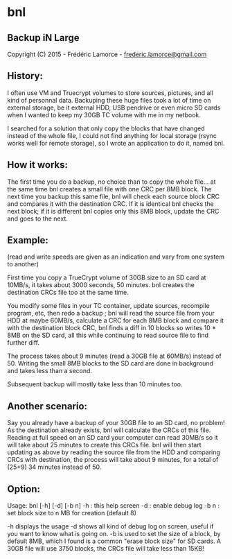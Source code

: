 # bnl
Backup iN Large
---------------

Copyright (C) 2015 - Frédéric Lamorce - frederic.lamorce@gmail.com

History:
--------
I often use VM and Truecrypt volumes to store sources, pictures, and all kind of personnal data. Backuping these huge files took a lot of time on external storage, be it external HDD, USB pendrive or even micro SD cards when I wanted to keep my 30GB TC volume with me in my netbook.

I searched for a solution that only copy the blocks that have changed instead of the whole file, I could not find anything for local storage (rsync works well for remote storage), so I wrote an application to do it, named bnl.

How it works:
-------------
The first time you do a backup, no choice than to copy the whole file... at the same time bnl creates a small file with one CRC per 8MB block. The next time you backup this same file, bnl will check each source block CRC and compares it with the destination CRC. If it is identical bnl checks the next block; if it is different bnl copies only this 8MB block, update the CRC and goes to the next.

Example:
--------
(read and write speeds are given as an indication and vary from one system to another)

First time you copy a TrueCrypt volume of 30GB size to an SD card at 10MB/s, it takes about 3000 seconds, 50 minutes. bnl creates the destination CRCs file too at the same time.

You modify some files in your TC container, update sources, recompile program, etc, then redo a backup ; bnl will read the source file from your HDD at maybe 60MB/s, calculate a CRC for each 8MB block and compare it with the destination block CRC, bnl finds a diff in 10 blocks so writes 10 * 8MB on the SD card, all this while continuing to read source file to find further diff.

The process takes about 9 minutes (read a 30GB file at 60MB/s) instead of 50. Writing the small 8MB blocks to the SD card are done in background and takes less than a second.

Subsequent backup will mostly take less than 10 minutes too.

Another scenario:
-----------------
Say you already have a backup of your 30GB file to an SD card, no problem! As the destination already exists, bnl will calculate the CRCs of this file. Reading at full speed on an SD card your computer can read 30MB/s so it will take about 25 minutes to create this CRCs file. bnl will then start updating as above by reading the source file from the HDD and comparing CRCs with destination, the process will take about 9 minutes, for a total of (25+9) 34 minutes instead of 50.

Option:
-------
Usage: bnl [-h] [-d] [-b n] <source> <destination>
       -h   : this help screen
       -d   : enable debug log
       -b n : set block size to n MB for creation (default 8)

-h displays the usage
-d shows all kind of debug log on screen, useful if you want to know what is going on.
-b is used to set the size of a block, by default 8MB, which I found is a common "erase block size"
   for SD cards. A 30GB file will use 3750 blocks, the CRCs file will take less than 15KB!
